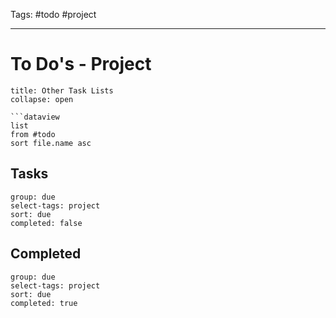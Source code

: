 Tags: #todo #project

---

# To Do's - Project

```ad-info
title: Other Task Lists
collapse: open

```dataview
list
from #todo 
sort file.name asc
```
## Tasks

```tq
group: due
select-tags: project 
sort: due
completed: false

```

## Completed

```tq
group: due
select-tags: project
sort: due
completed: true

```